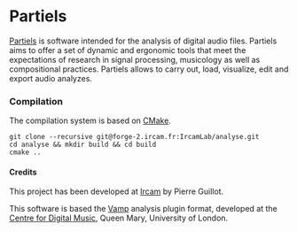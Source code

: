 # Partiels

[Partiels](https://forum.ircam.fr/projects/detail/partiels/) is software intended for the analysis of digital audio files. Partiels aims to offer a set of dynamic and ergonomic tools that meet the expectations of research in signal processing, musicology as well as compositional practices. Partiels allows to carry out, load, visualize, edit and export audio analyzes.

### Compilation

The compilation system is based on [CMake](https://cmake.org/).

```
git clone --recursive git@forge-2.ircam.fr:IrcamLab/analyse.git
cd analyse && mkdir build && cd build
cmake ..
```

#### Credits

This project has been developed at [Ircam](https://www.ircam.fr/) by Pierre Guillot.  

This software is based the [Vamp](https://www.vamp-plugins.org/) analysis plugin format, developed at the [Centre for Digital Music](http://c4dm.eecs.qmul.ac.uk/), Queen Mary, University of London.
